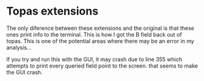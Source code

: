# Topas extensions

The only diference between these extensions and the original is that these ones print info to the terminal. This is how I got the B field back out of topas. This is one of the potential areas where there may be an error in my analysis...

If you try and run this with the GUI, it may crash due to line 355 which attempts to print every queried field point to the screen. that seems to make the GUI crash.
